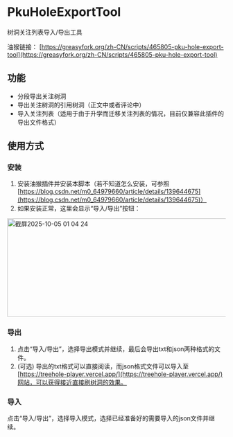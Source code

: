 # PkuHoleExportTool
树洞关注列表导入/导出工具

油猴链接： [https://greasyfork.org/zh-CN/scripts/465805-pku-hole-export-tool](https://greasyfork.org/zh-CN/scripts/465805-pku-hole-export-tool)

## 功能
* 分段导出关注树洞
* 导出关注树洞的引用树洞（正文中或者评论中）
* 导入关注列表（适用于由于升学而迁移关注列表的情况，目前仅兼容此插件的导出文件格式）


## 使用方式
### 安装
1. 安装油猴插件并安装本脚本（若不知道怎么安装，可参照[https://blog.csdn.net/m0_64979660/article/details/139644675](https://blog.csdn.net/m0_64979660/article/details/139644675)）
2. 如果安装正常，这里会显示“导入/导出”按钮：
<img width="543" height="227" alt="截屏2025-10-05 01 04 24" src="https://github.com/user-attachments/assets/bea3acac-b295-4ab9-9c38-775ac660ab78" />


### 导出
1. 点击“导入/导出”，选择导出模式并继续，最后会导出txt和json两种格式的文件。
2. (可选) 导出的txt格式可以直接阅读，而json格式文件可以导入至[https://treehole-player.vercel.app/](https://treehole-player.vercel.app/)网站，可以获得接近直接刷树洞的效果。

### 导入
点击“导入/导出”，选择导入模式，选择已经准备好的需要导入的json文件并继续。



